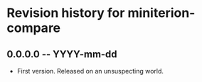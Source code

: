 # Revision history for miniterion-compare

## 0.0.0.0 -- YYYY-mm-dd

* First version. Released on an unsuspecting world.
